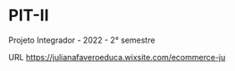 # PIT-II
Projeto Integrador  -  2022  - 2° semestre

URL https://julianafaveroeduca.wixsite.com/ecommerce-ju
